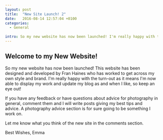 ```yaml
---
layout: post
title:  "New Site Launch! 2"
date:   2016-08-14 12:57:04 +0100
categories:
  - General
  
intro: So my new website has now been launched! I'm really happy with the turn-out as it means I'm now able to display my work and update my blog as and when I like, so keep an eye out! 
---
```


## Welcome to my New Website!

So my new website has now been launched! This website has been designed and developed by Fran Haines who has worked to get across my own style and brand. I'm really happy with the turn-out as it means I'm now able to display my work and update my blog as and when I like, so keep an eye out! 

If you have any feedback or have questions about advice for photography in general, comment them and I will write posts giving my best tips and advice. A photography advice section is for sure going to be something I work on.

Let me know what you think of the new site in the comments section. 

Best Wishes,
Emma

